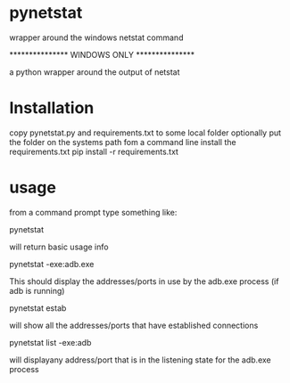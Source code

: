 # pynetstat
wrapper around the windows netstat command

*************** WINDOWS ONLY ***************

a python wrapper around the output of netstat

Installation
============
copy pynetstat.py and requirements.txt to some local folder
optionally put the folder on the systems path
fom a command line install the requirements.txt
pip install -r requirements.txt

usage
=====

from a command prompt type something like:

pynetstat

will return basic usage info

pynetstat -exe:adb.exe

This should display the addresses/ports in use by the adb.exe process (if adb is running)

pynetstat estab

will show all the addresses/ports that have established connections

pynetstat list -exe:adb

will displayany address/port that is in the listening state for the adb.exe process
